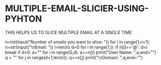 # MULTIPLE-EMAIL-SLICIER-USING-PYHTON
THIS HELPS US TO SLICE MULTIPLE EMAIL AT A SINGLE TIME

n=int(input("Number of emails you want to slice: "))
for i in range(1,n+1):
    n=str(input("\nEmail: "))
    l=len(n)
    d=0
    for i in range(1,l):
        if n[i]=='@':
            d=i
            break
    if d>0:
        a=""
        for i in range(0,d):
            a+=n[i]
        print("User Name: ",a,end="")
        q = ""
        for j in range(d+1,len(n)):
            q+=n[j]
        print("\nDomain: ",q,end="")
